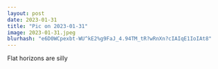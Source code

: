 ```yaml
---
layout: post
date: 2023-01-31
title: "Pic on 2023-01-31"
image: 2023-01-31.jpeg
blurhash: "e6D0WCpexbt-WU^kE2%g9FaJ_4.94TM_tR?wRnXn?cIAIqE1IoIAt8"
---
```


Flat horizons are silly
